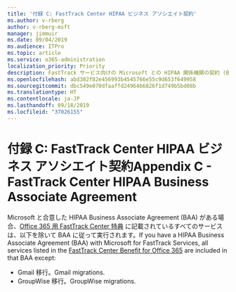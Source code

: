 ```yaml
---
title: '付録 C: FastTrack Center HIPAA ビジネス アソシエイト契約'
ms.author: v-rberg
author: v-rberg-msft
manager: jimmuir
ms.date: 09/04/2019
ms.audience: ITPro
ms.topic: article
ms.service: o365-administration
localization_priority: Priority
description: FastTrack サービス向けの Microsoft との HIPAA 関係機関の契約 (BAA) がある場合、FastTrack Center Benefit for Office 365 に表示されているすべてのサービスが、その BAA に含まれます。ただし、以下は除きます。
ms.openlocfilehash: abd382f82e456993b4545766e55c9d653f649958
ms.sourcegitcommit: dbc549e070dfaaffd24964b6826f1d749b5bd08b
ms.translationtype: HT
ms.contentlocale: ja-JP
ms.lasthandoff: 09/18/2019
ms.locfileid: "37026155"
---
```

# <a name="appendix-c---fasttrack-center-hipaa-business-associate-agreement"></a><span data-ttu-id="bb0bb-103">付録 C: FastTrack Center HIPAA ビジネス アソシエイト契約</span><span class="sxs-lookup"><span data-stu-id="bb0bb-103">Appendix C - FastTrack Center HIPAA Business Associate Agreement</span></span>

<span data-ttu-id="bb0bb-104">Microsoft と合意した HIPAA Business Associate Agreement (BAA) がある場合、[Office 365 用 FastTrack Center 特典](O365-fasttrack-benefit-for-office-365.md) に記載されているすべてのサービスは、以下を除いて BAA に従って実行されます。</span><span class="sxs-lookup"><span data-stu-id="bb0bb-104">If you have a HIPAA Business Associate Agreement (BAA) with Microsoft for FastTrack Services, all services listed in the [FastTrack Center Benefit for Office 365](O365-fasttrack-benefit-for-office-365.md) are included in that BAA except:</span></span> 
  
- <span data-ttu-id="bb0bb-105">Gmail 移行。</span><span class="sxs-lookup"><span data-stu-id="bb0bb-105">Gmail migrations.</span></span>   
- <span data-ttu-id="bb0bb-106">GroupWise 移行。</span><span class="sxs-lookup"><span data-stu-id="bb0bb-106">GroupWise migrations.</span></span>
    

